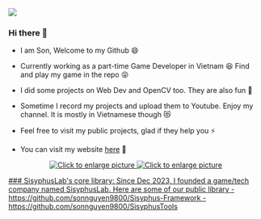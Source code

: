 ![](https://komarev.com/ghpvc/?username=sonnguyen9800&color=grey)

### Hi there 👋

- I am Son, Welcome to my Github 😄

- Currently working as a part-time Game Developer in Vietnam 😆 Find and play my game in the repo 😝 

- I did some projects on Web Dev and OpenCV too. They are also fun 🤠

- Sometime I record my projects and upload them to Youtube. Enjoy my channel. It is mostly in Vietnamese though 😻

- Feel free to visit my public projects, glad if they help you ⚡

- You can visit my website <a href="https://sonnguyen9800.com/">here</a> 👋

<p align="center">
<a href="https://www.linkedin.com/in/sonnguyen9800/" style="text-align: center">
  <img src="https://img.shields.io/badge/LinkedIn-0077B5?style=for-the-badge&logo=linkedin&logoColor=white"
       style="max-width: 40%; height: auto" title="Click to enlarge picture" />

  
<a href="https://www.youtube.com/channel/UChWA0xyh-zBuxfsc3itSffA" style="text-align: center">
  <img src="https://img.shields.io/badge/YouTube-FF0000?style=for-the-badge&logo=youtube&logoColor=white"
       style="max-width: 40%; height: auto" title="Click to enlarge picture" />
</p>
### SisyphusLab's core library:
Since Dec 2023, I founded a game/tech company named SisyphusLab. Here are some of our public library
- https://github.com/sonnguyen9800/Sisyphus-Framework
- https://github.com/sonnguyen9800/SisyphusTools
